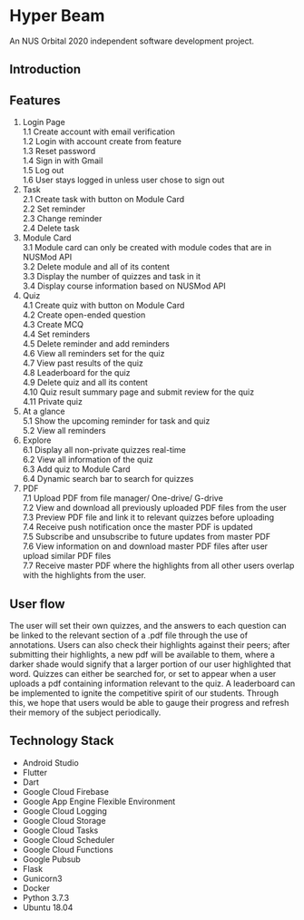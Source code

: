 # Hyper Beam

An NUS Orbital 2020 independent software development  project.

## Introduction

## Features
1. Login Page\
  1.1 Create account with email verification\
  1.2 Login with account create from feature\
  1.3 Reset password\
  1.4 Sign in with Gmail\
  1.5 Log out\
  1.6 User stays logged in unless user chose to sign out
2. Task\
  2.1 Create task with button on Module Card\
  2.2 Set reminder\
  2.3 Change reminder\
  2.4 Delete task
3. Module Card\
  3.1 Module card can only be created with module codes that are in NUSMod API\
  3.2 Delete module and all of its content\
  3.3 Display the number of quizzes and task in it\
  3.4 Display course information based on NUSMod API
4. Quiz\
  4.1 Create quiz with button on Module Card\
  4.2 Create open-ended question\
  4.3 Create MCQ\
  4.4 Set reminders\
  4.5 Delete reminder and add reminders\
  4.6 View all reminders set for the quiz\
  4.7 View past results of the quiz\
  4.8 Leaderboard for the quiz\
  4.9 Delete quiz and all its content\
  4.10 Quiz result summary page and submit review for the quiz\
  4.11 Private quiz
5. At a glance\
  5.1 Show the upcoming reminder for task and quiz\
  5.2 View all reminders
6. Explore\
  6.1  Display all non-private quizzes real-time\
  6.2 View all information of the quiz\
  6.3 Add quiz to Module Card\
  6.4 Dynamic search bar to search for quizzes
7. PDF\
  7.1 Upload PDF from file manager/ One-drive/ G-drive\
  7.2 View and download all previously uploaded PDF files from the user\
  7.3  Preview PDF file and link it to relevant quizzes before uploading\
  7.4 Receive push notification once the master PDF is updated\
  7.5 Subscribe and unsubscribe to future updates from master PDF\
  7.6 View information on and download master PDF files after user upload similar PDF files\
  7.7 Receive master PDF where the highlights from all other users overlap with the highlights from the user.

## User flow

The user will set their own quizzes, and the answers to each question can be linked to the relevant section of a .pdf file through the use of annotations. 
Users can also check their highlights against their peers; after submitting their highlights, a new pdf will be available to them, where a darker shade would signify that a larger portion of our user highlighted that word. Quizzes can either be searched for, or set to appear when a user uploads a pdf containing information relevant to the quiz. A leaderboard can be implemented to ignite the competitive spirit of our students. 
Through this, we hope that users would be able to gauge their progress and refresh their memory of the subject periodically.

## Technology Stack
* Android Studio
* Flutter
* Dart
* Google Cloud Firebase
* Google App Engine Flexible Environment
* Google Cloud Logging
* Google Cloud Storage
* Google Cloud Tasks
* Google Cloud Scheduler
* Google Cloud Functions
* Google Pubsub
* Flask
* Gunicorn3
* Docker
* Python 3.7.3
* Ubuntu 18.04

